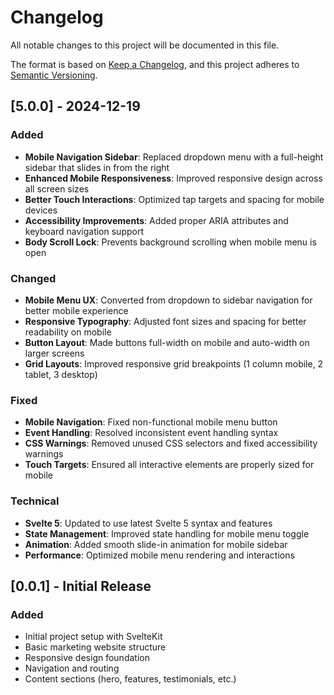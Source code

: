# Changelog

All notable changes to this project will be documented in this file.

The format is based on [Keep a Changelog](https://keepachangelog.com/en/1.0.0/),
and this project adheres to [Semantic Versioning](https://semver.org/spec/v2.0.0.html).

## [5.0.0] - 2024-12-19

### Added
- **Mobile Navigation Sidebar**: Replaced dropdown menu with a full-height sidebar that slides in from the right
- **Enhanced Mobile Responsiveness**: Improved responsive design across all screen sizes
- **Better Touch Interactions**: Optimized tap targets and spacing for mobile devices
- **Accessibility Improvements**: Added proper ARIA attributes and keyboard navigation support
- **Body Scroll Lock**: Prevents background scrolling when mobile menu is open

### Changed
- **Mobile Menu UX**: Converted from dropdown to sidebar navigation for better mobile experience
- **Responsive Typography**: Adjusted font sizes and spacing for better readability on mobile
- **Button Layout**: Made buttons full-width on mobile and auto-width on larger screens
- **Grid Layouts**: Improved responsive grid breakpoints (1 column mobile, 2 tablet, 3 desktop)

### Fixed
- **Mobile Navigation**: Fixed non-functional mobile menu button
- **Event Handling**: Resolved inconsistent event handling syntax
- **CSS Warnings**: Removed unused CSS selectors and fixed accessibility warnings
- **Touch Targets**: Ensured all interactive elements are properly sized for mobile

### Technical
- **Svelte 5**: Updated to use latest Svelte 5 syntax and features
- **State Management**: Improved state handling for mobile menu toggle
- **Animation**: Added smooth slide-in animation for mobile sidebar
- **Performance**: Optimized mobile menu rendering and interactions

## [0.0.1] - Initial Release

### Added
- Initial project setup with SvelteKit
- Basic marketing website structure
- Responsive design foundation
- Navigation and routing
- Content sections (hero, features, testimonials, etc.) 
